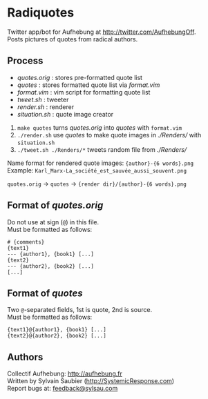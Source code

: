 # Radiquotes

Twitter app/bot for Aufhebung at <http://twitter.com/AufhebungOff>.  
Posts pictures of quotes from radical authors.

## Process
* *quotes.orig* :	stores pre-formatted quote list  
* *quotes* :		stores formatted quote list via *format.vim*  
* *format.vim* :		vim script for formatting quote list  
* *tweet.sh* :		tweeter  
* *render.sh* :		renderer  
* *situation.sh* : 	quote image creator  
 
 1. `make quotes` turns *quotes.orig* into *quotes* with `format.vim`
 2. `./render.sh` use *quotes* to make quote images in *./Renders/* with `situation.sh`
 2. `./tweet.sh ./Renders/*` tweets random file from *./Renders/*
 
 Name format for rendered quote images: 	`{author}-{6 words}.png`  
 Example: `Karl_Marx-La_société_est_sauvée_aussi_souvent.png`  
 
 `quotes.orig` 	-> `quotes` 	-> `{render dir}/{author}-{6 words}.png`

## Format of *quotes.orig*
 Do not use at sign (`@`) in this file.  
 Must be formatted as follows:  

	# {comments}
	{text1}
	--- {author1}, {book1} [...]
	{text2}
	--- {author2}, {book2} [...]
	[...]

## Format of *quotes*
 Two `@`-separated fields, 1st is quote, 2nd is source.  
 Must be formatted as follows:  

	{text1}@{author1}, {book1} [...]
	{text2}@{author2}, {book2} [...]

## Authors
 Collectif Aufhebung: <http://aufhebung.fr>  
 Written by Sylvain Saubier (<http://SystemicResponse.com>)  
 Report bugs at: <feedback@sylsau.com>  

